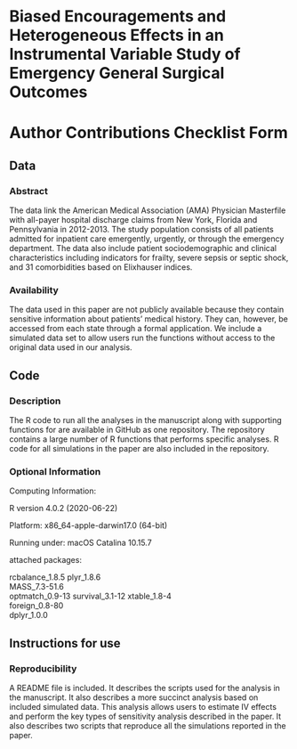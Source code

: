 # Biased Encouragements and Heterogeneous Effects in an Instrumental Variable Study of Emergency General Surgical Outcomes

# Author Contributions Checklist Form

## Data

### Abstract 

The data link the American Medical Association (AMA) Physician Masterfile with all-payer hospital discharge claims from New York, Florida and Pennsylvania in 2012-2013. The study population consists of all patients admitted for inpatient care emergently, urgently, or through the emergency department. The data also include patient sociodemographic and clinical characteristics including indicators for frailty, severe sepsis  or septic shock, and 31 comorbidities based on Elixhauser indices.

### Availability

The data used in this paper are not publicly available because they contain sensitive information about patients’ medical history. They can, however, be accessed from each state through a formal application.  We include a simulated data set to allow users run the functions without access to the original data used in our analysis.

## Code

### Description 

The R code to run all the analyses in the manuscript along with supporting functions for are available in GitHub as one repository.  The repository contains a large number of R functions that performs specific analyses. R code for all simulations in the paper are also included in the repository.

### Optional Information 

Computing Information:

R version 4.0.2 (2020-06-22)

Platform: x86_64-apple-darwin17.0 (64-bit)

Running under: macOS Catalina 10.15.7

attached packages:

rcbalance_1.8.5
plyr_1.8.6      
MASS_7.3-51.6   
optmatch_0.9-13 
survival_3.1-12 
xtable_1.8-4    
foreign_0.8-80  
dplyr_1.0.0

## Instructions for use

### Reproducibility 

A README file is included.  It describes the scripts used for the analysis in the manuscript.  It also describes a more succinct analysis based on included simulated data.  This analysis allows users to estimate IV effects and perform the key types of sensitivity analysis described in the paper.  It also describes two scripts that reproduce all the simulations reported in the paper.

